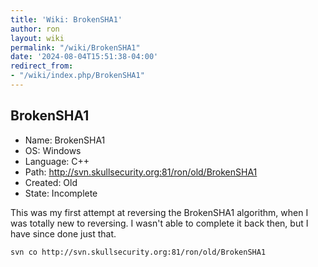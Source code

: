 ```yaml
---
title: 'Wiki: BrokenSHA1'
author: ron
layout: wiki
permalink: "/wiki/BrokenSHA1"
date: '2024-08-04T15:51:38-04:00'
redirect_from:
- "/wiki/index.php/BrokenSHA1"
---
```


## BrokenSHA1

-   Name: BrokenSHA1
-   OS: Windows
-   Language: C++
-   Path: <http://svn.skullsecurity.org:81/ron/old/BrokenSHA1>
-   Created: Old
-   State: Incomplete

This was my first attempt at reversing the BrokenSHA1 algorithm, when I was totally new to reversing. I wasn\'t able to complete it back then, but I have since done just that.

    svn co http://svn.skullsecurity.org:81/ron/old/BrokenSHA1
